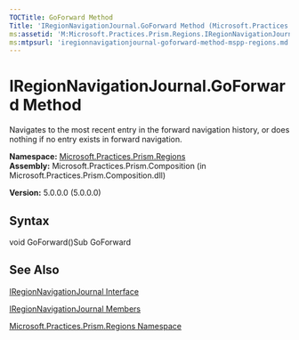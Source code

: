 ```yaml
---
TOCTitle: GoForward Method
Title: 'IRegionNavigationJournal.GoForward Method (Microsoft.Practices.Prism.Regions)'
ms:assetid: 'M:Microsoft.Practices.Prism.Regions.IRegionNavigationJournal.GoForward'
ms:mtpsurl: 'iregionnavigationjournal-goforward-method-mspp-regions.md'
---
```


# IRegionNavigationJournal.GoForward Method

Navigates to the most recent entry in the forward navigation history, or does nothing if no entry exists in forward navigation.

**Namespace:** [Microsoft.Practices.Prism.Regions](https://msdn.microsoft.com/library/microsoft.practices.prism.regions)
**Assembly:** Microsoft.Practices.Prism.Composition (in Microsoft.Practices.Prism.Composition.dll)

**Version:** 5.0.0.0 (5.0.0.0)

## Syntax
void GoForward()Sub GoForward

## See Also
[IRegionNavigationJournal Interface](https://msdn.microsoft.com/library/microsoft.practices.prism.regions.iregionnavigationjournal)

[IRegionNavigationJournal Members](https://msdn.microsoft.com/allmembers.t:microsoft.practices.prism.regions.iregionnavigationjournal)

[Microsoft.Practices.Prism.Regions Namespace](https://msdn.microsoft.com/library/microsoft.practices.prism.regions)

